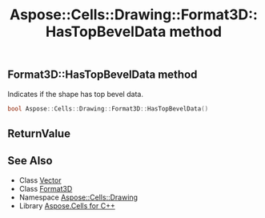 ﻿---
title: Aspose::Cells::Drawing::Format3D::HasTopBevelData method
linktitle: HasTopBevelData
second_title: Aspose.Cells for C++ API Reference
description: 'Aspose::Cells::Drawing::Format3D::HasTopBevelData method. Indicates if the shape has top bevel data in C++.'
type: docs
weight: 700
url: /cpp/aspose.cells.drawing/format3d/hastopbeveldata/
---
## Format3D::HasTopBevelData method


Indicates if the shape has top bevel data.

```cpp
bool Aspose::Cells::Drawing::Format3D::HasTopBevelData()
```


## ReturnValue



## See Also

* Class [Vector](../../../aspose.cells/vector/)
* Class [Format3D](../)
* Namespace [Aspose::Cells::Drawing](../../)
* Library [Aspose.Cells for C++](../../../)

